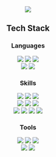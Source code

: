 <div align="center">
  
  <!--Header-->
 <!--<img src="https://capsule-render.vercel.app/api?type=soft&color=gradient&height=120&section=header&text=안녕하세요%20프론트엔드%20개발자%20이경근%20입니다.%20🤗&fontSize=40&textAlign=center&textAlignY=10&desc=어제와%20다른%20나를%20꿈꾸고%20변화하는%20세상에서%20끊임없이%20도전합니다.%20&descSize=20&descAlign=center&descAlignY=80" />-->

  <img src="https://capsule-render.vercel.app/api?type=soft&color=gradient&height=120&section=header&text=프론트엔드%20개발자%20이경근%20입니다.%20🤗&fontSize=40&textAlign=center&textAlignY=10&desc=Dreaming%20of%20different%20me%20from%20yesterday%20&descSize=20&descAlign=center&descAlignY=80" />

  
</div>
<div>
  <!--Body-->
  
  <h2 align="center">Tech Stack</h2>

<div align="center">

  ### Languages
  <img src="https://img.shields.io/badge/JavaScript-F7DF1E?style=flat-square&logo=JavaScript&logoColor=white"/>
  <img src="https://img.shields.io/badge/TypeScript-3178C6?style=flat-square&logo=TypeScript&logoColor=white"/>
  <img src="https://img.shields.io/badge/Java-007396?style=flat-square&logo=openjdk&logoColor=white"/>
  <!--<img src="https://img.shields.io/badge/Dart-0175C2?style=flat-square&logo=Dart&logoColor=white"/>-->
  <!--<img src="https://img.shields.io/badge/HTML5-E34F26?style=flat-square&logo=HTML5&logoColor=white"/>-->
  <!--<img src="https://img.shields.io/badge/CSS3-1572B6?style=flat-square&logo=CSS3&logoColor=white"/>-->
  <br/>
  <img src="https://img.shields.io/badge/Kotlin-7F52FF?style=flat-square&logo=Kotlin&logoColor=white"/>
  <!--<img src="https://img.shields.io/badge/Python-3776AB?style=flat-square&logo=Python&logoColor=white"/>-->
  <!--<img src="https://img.shields.io/badge/C-00599C?style=flat-square&logo=C&logoColor=white"/>-->
  <img src="https://img.shields.io/badge/Swift-FA7343?style=flat-square&logo=Swift&logoColor=white"/>
  <br/>

  ### Skills
  <img src="https://img.shields.io/badge/React-61DAFB?style=flat-square&logo=React&logoColor=white"/>
  <img src="https://img.shields.io/badge/React%20Native-61DAFB?style=flat-square&logo=React&logoColor=white"/>
 <!-- <img src="https://img.shields.io/badge/Flutter-02569B?style=flat-square&logo=Flutter&logoColor=white"/>-->
  <img src="https://img.shields.io/badge/SCSS-CC6699?style=flat-square&logo=Sass&logoColor=white"/>
  <br/>
  <img src="https://img.shields.io/badge/TailwindCSS-06B6D4?style=flat-square&logo=tailwindcss&logoColor=white"/>  
  <img src="https://img.shields.io/badge/Next.js-000000?style=flat-square&logo=Next.js&logoColor=white"/>  
  <!--<img src="https://img.shields.io/badge/Three.js-000000?style=flat-square&logo=three.js&logoColor=white"/>-->
  <img src="https://img.shields.io/badge/Node.js-339933?style=flat-square&logo=Node.js&logoColor=white"/>
  <br/>
  <img src="https://img.shields.io/badge/Express-000000?style=flat-square&logo=Express&logoColor=white"/>
  <img src="https://img.shields.io/badge/Firebase-FFCA28?style=flat-square&logo=Firebase&logoColor=white"/>
  <img src="https://img.shields.io/badge/MySQL-4479A1?style=flat-square&logo=MySQL&logoColor=white"/>
  <img src="https://img.shields.io/badge/MariaDB-003545?style=flat-square&logo=MariaDB&logoColor=white"/>
  <br/>

  ### Tools
  <img src="https://img.shields.io/badge/VSCode-007ACC?style=flat-square&logo=Visual%20Studio%20Code&logoColor=white"/>
  <img src="https://img.shields.io/badge/VisualStudio-5C2D91?style=flat-square&logo=Visual%20Studio&logoColor=white"/>
  <img src="https://img.shields.io/badge/Android%20Studio-3DDC84?style=flat-square&logo=Android%20Studio&logoColor=white"/>
  <br/>
  <img src="https://img.shields.io/badge/Xcode-147EFB?style=flat-square&logo=Xcode&logoColor=white"/>
  <!--<img src="https://img.shields.io/badge/Python%20IDLE-3776AB?style=flat-square&logo=Python&logoColor=white"/>-->
  <img src="https://img.shields.io/badge/Git-F05032?style=flat-square&logo=Git&logoColor=white"/>
  <br/>
</div>



<!--
**kennywestt/kennywestt** is a ✨ _special_ ✨ repository because its `README.md` (this file) appears on your GitHub profile.

Here are some ideas to get you started:

- 🔭 I’m currently working on ...
- 🌱 I’m currently learning ...
- 👯 I’m looking to collaborate on ...
- 🤔 I’m looking for help with ...
- 💬 Ask me about ...
- 📫 How to reach me: ...
- 😄 Pronouns: ...
- ⚡ Fun fact: ...
-->


